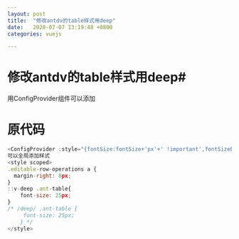 ```yaml
---
layout: post
title:  "修改antdv的table样式用deep"
date:   2020-07-07 13:19:48 +0800
categories: vuejs

---
```

# 修改antdv的table样式用deep#
用ConfigProvider组件可以添加
# 原代码 #
```javascript
<ConfigProvider :style="{fontSize:fontSize+'px'+' !important',fontSizeBase:fontSize+'px'}">
可以全局添加样式
<style scoped>
.editable-row-operations a {
  margin-right: 8px;
}
::v-deep .ant-table{
	font-size: 25px;
}
/* /deep/ .ant-table {
     font-size: 25px;
    } */
</style>



```



